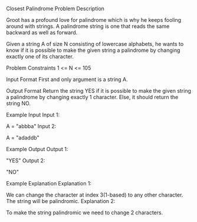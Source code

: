 Closest Palindrome
Problem Description

Groot has a profound love for palindrome which is why he keeps fooling around with strings.
A palindrome string is one that reads the same backward as well as forward.

Given a string A of size N consisting of lowercase alphabets, he wants to know if it is possible to make the given string a palindrome by changing exactly one of its character.



Problem Constraints
1 <= N <= 105



Input Format
First and only argument is a string A.



Output Format
Return the string YES if it is possible to make the given string a palindrome by changing exactly 1 character. Else, it should return the string NO.



Example Input
Input 1:

 A = "abbba"
Input 2:

 A = "adaddb"


Example Output
Output 1:

 "YES"
Output 2:

 "NO"


Example Explanation
Explanation 1:

 We can change the character at index 3(1-based) to any other character. The string will be palindromic.
Explanation 2:

 To make the string palindromic we need to change 2 characters. 